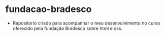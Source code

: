 # fundacao-bradesco

- Repositorio criado para acompanhar o meu desenvolvimento no curso oferecido pela fundação Bradesco sobre html e css.
